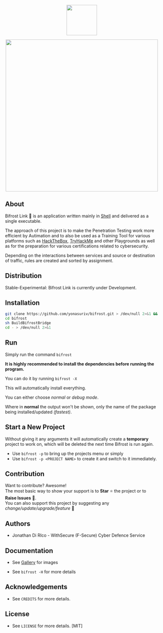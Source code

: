 <p align="center"><img width="100"src="https://github.com/yonasuriv/bifrost/assets/59540565/f54a434f-6c66-4d0c-8962-97bd2a62d16a"></a></p>
<p align="center"><img width="500"src="https://github.com/yonasuriv/bifrost/assets/59540565/f24d0614-0d62-4d74-a5af-a1456b9cca24"></a></p>


## About
Bifrost Link 🔗 is an application written mainly in [Shell](https://en.wikipedia.org/wiki/Shell_script) and delivered as a single executable.

The approach of this project is to make the Penetration Testing work more efficient by Autimation and to also be used as a Training Tool for various platforms such as [HackTheBox](https://www.hackthebox.com/), [TryHackMe](https://tryhackme.com/) and other Playgrounds as well as for the preparation for various certifications related to cybersecurity. 
 
Depending on the interactions between services and source or destination of traffic, rules are created and sorted by assignment.

## Distribution
Stable-Experimental: Bifrost Link is currently under Development.

## Installation

```bash
git clone https://github.com/yonasuriv/bifrost.git > /dev/null 2>&1 && 
cd bifrost
sh BuildBifrostBridge 
cd - > /dev/null 2>&1
```

## Run
Simply run the command ```bifrost```<br>

**It is highly recommended to install the dependencies before running the program.**

You can do it by running ```bifrost -X```

This will automatically install everything.<br>

You can either choose _normal_ or _debug mode_.<br>

Where in **normal** the output won't be shown, only the name of the package being installed/updated _(fastest)_.

## Start a New Project

Without giving it any arguments it will automatically create a **temporary** project to work on, which will be deleted the next time Bifrost is run again.

* Use ```bifrost -p``` to bring up the projects menu or simply 
* Use ```bifrost -p <PROJECT NAME>``` to create it and switch to it immediately.<br>

## Contribution
Want to contribute? Awesome!<br> 
The most basic way to show your support is to  **Star** ⭐ the project or to **Raise Issues** 🚩. <br>
You can also support this project by suggesting any _change/update/upgrade/feature_ 🙏

## Authors
* Jonathan Di RIco - WithSecure (F-Secure) Cyber Defence Service

## Documentation

* See [Gallery](https://github.com/yonasuriv/Bifrost/blob/main/docs/Gallery.md) for images

* See ```bifrost -H``` for more details

## Acknowledgements
* See ```CREDITS``` for more details.

## License
* See ```LICENSE``` for more details. [MIT]


